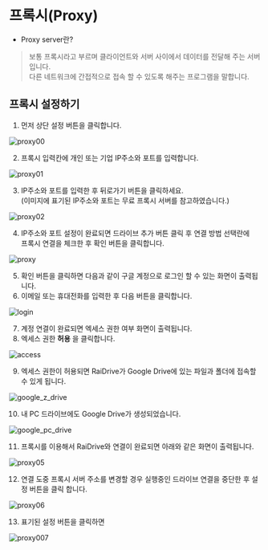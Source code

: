 # 프록시(Proxy)

- Proxy server란?  
 > 보통 프록시라고 부르며 클라이언트와 서버 사이에서 데이터를 전달해 주는 서버입니다.  
   다른 네트워크에 간접적으로 접속 할 수 있도록 해주는 프로그램을 말합니다.  
   
   
  ## 프록시 설정하기
  
  1. 먼저 상단 설정 버튼을 클릭합니다.
  
  ![proxy00](/proxy00.PNG?raw=true)  
    
  
  2. 프록시 입력칸에 개인 또는 기업 IP주소와 포트를 입력합니다.  
    
  ![proxy01](/proxy01.PNG?raw=true)
    
  3. IP주소와 포트를 입력한 후 뒤로가기 버튼을 클릭하세요.  
     (이미지에 표기된 IP주소와 포트는 무료 프록시 서버를 참고하였습니다.)
    
  ![proxy02](/proxy0002.PNG?raw=true)  
  
  4. IP주소와 포트 설정이 완료되면 드라이브 추가 버튼 클릭 후 연결 방법 선택란에  
     프록시 연결을 체크한 후 확인 버튼을 클릭합니다.  
  
  ![proxy](/proxy04.PNG?raw=true)
  
  5. 확인 버튼을 클릭하면 다음과 같이 구글 계정으로 로그인 할 수 있는 화면이 출력됩니다.  
  6. 이메일 또는 휴대전화를 입력한 후 다음 버튼을 클릭합니다.

  ![login](/login_google.PNG?raw=true)  
  
  7. 계정 연결이 완료되면 엑세스 권한 여부 화면이 출력됩니다.
  8. 엑세스 권한 **허용** 을 클릭합니다.

  ![access](/google_access.PNG?raw=true)

  9. 엑세스 권한이 허용되면 RaiDrive가 Google Drive에 있는 파일과 폴더에 접속할 수 있게 됩니다.

  ![google_z_drive](/google_z.PNG?rawe=true)

  10. 내 PC 드라이브에도 Google Drive가 생성되었습니다.  

  ![google_pc_drive](/google_pc_drive.PNG?rawe=true)  
  
  
  11. 프록시를 이용해서 RaiDrive와 연결이 완료되면 아래와 같은 화면이 출력됩니다.  
  
  ![proxy05](/proxy05.PNG?raw=true)  
  
  12. 연결 도중 프록시 서버 주소를 변경할 경우 실행중인 드라이브 연결을 중단한 후 설정 버튼을 클릭 합니다.  
  
  ![proxy06](/proxy06.PNG?raw=true)  
  
  13. 표기된 설정 버튼을 클릭하면 
  
   ![proxy007](/proxy007.PNG?raw=true)  
  
